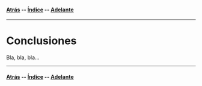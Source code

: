 #### [Atrás](resultados.md) -- [Índice](index.md) -- [Adelante](bibliografia.md)
***

# Conclusiones

Bla, bla, bla...

***
#### [Atrás](resultados.md) -- [Índice](index.md) -- [Adelante](bibliografia.md)
